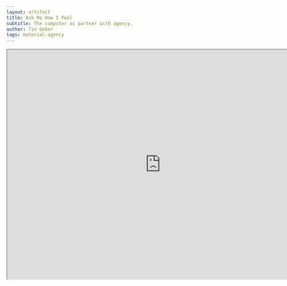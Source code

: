 ```yaml
---
layout: artifact
title: Ask Me How I Feel
subtitle: The computer as partner with agency.
author: Tin Geber
tags: material-agency
---
```




<iframe src="https://www.openprocessing.org/sketch/484126/embed/" width="800" height="600"></iframe>
